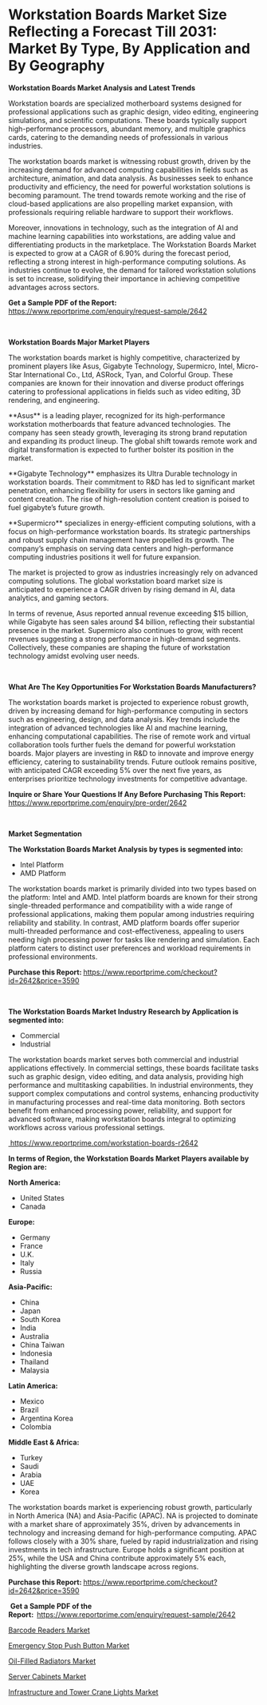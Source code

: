 <p><h1>Workstation Boards Market Size Reflecting a Forecast Till 2031: Market By Type, By Application and By Geography</h1></p><p><strong>Workstation Boards Market Analysis and Latest Trends</strong></p>
<p><p>Workstation boards are specialized motherboard systems designed for professional applications such as graphic design, video editing, engineering simulations, and scientific computations. These boards typically support high-performance processors, abundant memory, and multiple graphics cards, catering to the demanding needs of professionals in various industries.</p><p>The workstation boards market is witnessing robust growth, driven by the increasing demand for advanced computing capabilities in fields such as architecture, animation, and data analysis. As businesses seek to enhance productivity and efficiency, the need for powerful workstation solutions is becoming paramount. The trend towards remote working and the rise of cloud-based applications are also propelling market expansion, with professionals requiring reliable hardware to support their workflows.</p><p>Moreover, innovations in technology, such as the integration of AI and machine learning capabilities into workstations, are adding value and differentiating products in the marketplace. The Workstation Boards Market is expected to grow at a CAGR of 6.90% during the forecast period, reflecting a strong interest in high-performance computing solutions. As industries continue to evolve, the demand for tailored workstation solutions is set to increase, solidifying their importance in achieving competitive advantages across sectors.</p></p>
<p><strong>Get a Sample PDF of the Report:&nbsp;</strong> <a href="https://www.reportprime.com/enquiry/request-sample/2642">https://www.reportprime.com/enquiry/request-sample/2642</a></p>
<p>&nbsp;</p>
<p><strong>Workstation Boards Major Market Players</strong></p>
<p><p>The workstation boards market is highly competitive, characterized by prominent players like Asus, Gigabyte Technology, Supermicro, Intel, Micro-Star International Co., Ltd, ASRock, Tyan, and Colorful Group. These companies are known for their innovation and diverse product offerings catering to professional applications in fields such as video editing, 3D rendering, and engineering.</p><p>**Asus** is a leading player, recognized for its high-performance workstation motherboards that feature advanced technologies. The company has seen steady growth, leveraging its strong brand reputation and expanding its product lineup. The global shift towards remote work and digital transformation is expected to further bolster its position in the market.</p><p>**Gigabyte Technology** emphasizes its Ultra Durable technology in workstation boards. Their commitment to R&D has led to significant market penetration, enhancing flexibility for users in sectors like gaming and content creation. The rise of high-resolution content creation is poised to fuel gigabyte’s future growth.</p><p>**Supermicro** specializes in energy-efficient computing solutions, with a focus on high-performance workstation boards. Its strategic partnerships and robust supply chain management have propelled its growth. The company’s emphasis on serving data centers and high-performance computing industries positions it well for future expansion.</p><p>The market is projected to grow as industries increasingly rely on advanced computing solutions. The global workstation board market size is anticipated to experience a CAGR driven by rising demand in AI, data analytics, and gaming sectors.</p><p>In terms of revenue, Asus reported annual revenue exceeding $15 billion, while Gigabyte has seen sales around $4 billion, reflecting their substantial presence in the market. Supermicro also continues to grow, with recent revenues suggesting a strong performance in high-demand segments. Collectively, these companies are shaping the future of workstation technology amidst evolving user needs.</p></p>
<p>&nbsp;</p>
<p><strong>What Are The Key Opportunities For Workstation Boards Manufacturers?</strong></p>
<p><p>The workstation boards market is projected to experience robust growth, driven by increasing demand for high-performance computing in sectors such as engineering, design, and data analysis. Key trends include the integration of advanced technologies like AI and machine learning, enhancing computational capabilities. The rise of remote work and virtual collaboration tools further fuels the demand for powerful workstation boards. Major players are investing in R&D to innovate and improve energy efficiency, catering to sustainability trends. Future outlook remains positive, with anticipated CAGR exceeding 5% over the next five years, as enterprises prioritize technology investments for competitive advantage.</p></p>
<p><strong>Inquire or Share Your Questions If Any Before Purchasing This Report:</strong> <a href="https://www.reportprime.com/enquiry/pre-order/2642">https://www.reportprime.com/enquiry/pre-order/2642</a></p>
<p>&nbsp;</p>
<p><strong>Market Segmentation</strong></p>
<p><strong>The Workstation Boards Market Analysis by types is segmented into:</strong></p>
<p><ul><li>Intel Platform</li><li>AMD Platform</li></ul></p>
<p><p>The workstation boards market is primarily divided into two types based on the platform: Intel and AMD. Intel platform boards are known for their strong single-threaded performance and compatibility with a wide range of professional applications, making them popular among industries requiring reliability and stability. In contrast, AMD platform boards offer superior multi-threaded performance and cost-effectiveness, appealing to users needing high processing power for tasks like rendering and simulation. Each platform caters to distinct user preferences and workload requirements in professional environments.</p></p>
<p><strong>Purchase this Report:&nbsp;</strong><a href="https://www.reportprime.com/checkout?id=2642&price=3590">https://www.reportprime.com/checkout?id=2642&price=3590</a></p>
<p>&nbsp;</p>
<p><strong>The Workstation Boards Market Industry Research by Application is segmented into:</strong></p>
<p><ul><li>Commercial</li><li>Industrial</li></ul></p>
<p><p>The workstation boards market serves both commercial and industrial applications effectively. In commercial settings, these boards facilitate tasks such as graphic design, video editing, and data analysis, providing high performance and multitasking capabilities. In industrial environments, they support complex computations and control systems, enhancing productivity in manufacturing processes and real-time data monitoring. Both sectors benefit from enhanced processing power, reliability, and support for advanced software, making workstation boards integral to optimizing workflows across various professional settings.</p></p>
<p><a href="https://www.reportprime.com/workstation-boards-r2642">&nbsp;https://www.reportprime.com/workstation-boards-r2642</a></p>
<p><strong>In terms of Region, the Workstation Boards Market Players available by Region are:</strong></p>
<p>
    <p> <strong> North America: </strong>
        <ul>
            <li>United States</li>
            <li>Canada</li>
        </ul>
        </p> 
    <p> <strong> Europe: </strong>
        <ul>
            <li>Germany</li>
            <li>France</li>
            <li>U.K.</li>
            <li>Italy</li>
            <li>Russia</li>
        </ul>
        </p> 
    <p> <strong> Asia-Pacific: </strong>
        <ul>
            <li>China</li>
            <li>Japan</li>
            <li>South Korea</li>
            <li>India</li>
            <li>Australia</li>
            <li>China Taiwan</li>
            <li>Indonesia</li>
            <li>Thailand</li>
            <li>Malaysia</li>
        </ul>
        </p> 
    <p> <strong> Latin America: </strong>
        <ul>
            <li>Mexico</li>
            <li>Brazil</li>
            <li>Argentina Korea</li>
            <li>Colombia</li>
        </ul>
        </p> 
    <p> <strong> Middle East & Africa: </strong>
        <ul>
            <li>Turkey</li>
            <li>Saudi</li>
            <li>Arabia</li>
            <li>UAE</li>
            <li>Korea</li>
        </ul>
    </p>
    </p>
<p><p>The workstation boards market is experiencing robust growth, particularly in North America (NA) and Asia-Pacific (APAC). NA is projected to dominate with a market share of approximately 35%, driven by advancements in technology and increasing demand for high-performance computing. APAC follows closely with a 30% share, fueled by rapid industrialization and rising investments in tech infrastructure. Europe holds a significant position at 25%, while the USA and China contribute approximately 5% each, highlighting the diverse growth landscape across regions.</p></p>
<p><strong>Purchase this Report: </strong><a href="https://www.reportprime.com/checkout?id=2642&price=3590">https://www.reportprime.com/checkout?id=2642&price=3590</a></p>
<p>&nbsp;<strong>Get a Sample PDF of the Report:&nbsp;&nbsp;</strong><a href="https://www.reportprime.com/enquiry/request-sample/2642">https://www.reportprime.com/enquiry/request-sample/2642</a></p>
<p><strong></strong></p>
<p><p><a href="https://www.linkedin.com/pulse/barcode-readers-market-size-share-trends-analysis-report-end-drgdf?trackingId=BRQmosW0QA2sDVQiAvb6EQ%3D%3D">Barcode Readers Market</a></p><p><a href="https://www.linkedin.com/pulse/emergency-stop-push-button-industry-sector-market-dynamics-future-aeksf?trackingId=ADUcZlxJSWa4quSugyHz0w%3D%3D">Emergency Stop Push Button Market</a></p><p><a href="https://issuu.com/reportprime-2/docs/oil-filled-radiators-market-size-20_fd2f785adce77f">Oil-Filled Radiators Market</a></p><p><a href="https://www.linkedin.com/pulse/global-server-cabinets-market-exploring-share-trends-future-growth-ijyjf?trackingId=WuhjtRa7TQWMw7KNAV%2BJaw%3D%3D">Server Cabinets Market</a></p><p><a href="https://issuu.com/reportprime-2/docs/infrastructure-and-tower-crane-ligh_bda93919e423d0">Infrastructure and Tower Crane Lights Market</a></p></p>
